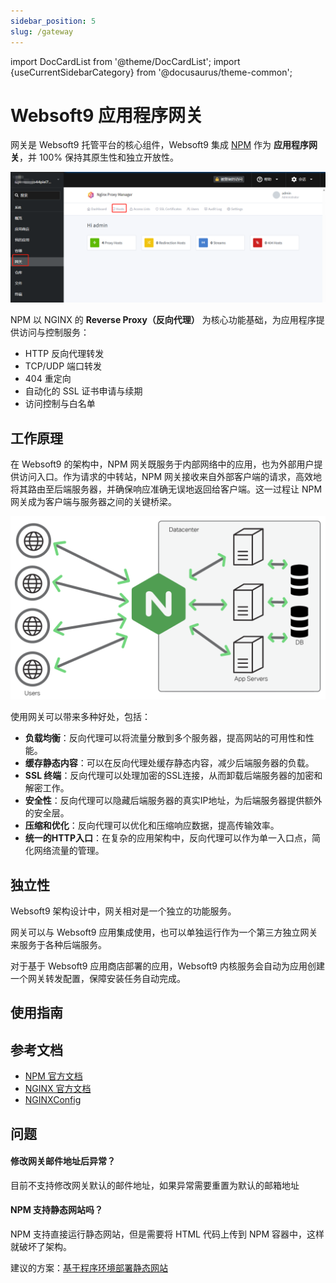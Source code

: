 ```yaml
---
sidebar_position: 5
slug: /gateway
---
```


import DocCardList from '@theme/DocCardList';
import {useCurrentSidebarCategory} from '@docusaurus/theme-common';

# Websoft9 应用程序网关

网关是 Websoft9 托管平台的核心组件，Websoft9 集成 [NPM](https://nginxproxymanager.com/guide/) 作为 **应用程序网关**，并 100% 保持其原生性和独立开放性。  

![应用网关](./assets/websoft9-gateway-dashboard.png)

NPM 以 NGINX 的 **Reverse Proxy（反向代理）** 为核心功能基础，为应用程序提供访问与控制服务：  

- HTTP 反向代理转发
- TCP/UDP 端口转发
- 404 重定向
- 自动化的 SSL 证书申请与续期
- 访问控制与白名单

## 工作原理

在 Websoft9 的架构中，NPM 网关既服务于内部网络中的应用，也为外部用户提供访问入口。作为请求的中转站，NPM 网关接收来自外部客户端的请求，高效地将其路由至后端服务器，并确保响应准确无误地返回给客户端。这一过程让 NPM 网关成为客户端与服务器之间的关键桥梁。

![](./assets/websoft9-reverseproxy.png)

使用网关可以带来多种好处，包括：

- **负载均衡**：反向代理可以将流量分散到多个服务器，提高网站的可用性和性能。
- **缓存静态内容**：可以在反向代理处缓存静态内容，减少后端服务器的负载。
- **SSL 终端**：反向代理可以处理加密的SSL连接，从而卸载后端服务器的加密和解密工作。
- **安全性**：反向代理可以隐藏后端服务器的真实IP地址，为后端服务器提供额外的安全层。
- **压缩和优化**：反向代理可以优化和压缩响应数据，提高传输效率。
- **统一的HTTP入口**：在复杂的应用架构中，反向代理可以作为单一入口点，简化网络流量的管理。

## 独立性

Websoft9 架构设计中，网关相对是一个独立的功能服务。   

网关可以与 Websoft9 应用集成使用，也可以单独运行作为一个第三方独立网关来服务于各种后端服务。  

对于基于 Websoft9 应用商店部署的应用，Websoft9 内核服务会自动为应用创建一个网关转发配置，保障安装任务自动完成。  

## 使用指南

<DocCardList items={useCurrentSidebarCategory().items}/>

## 参考文档

- [NPM 官方文档](https://nginxproxymanager.com/guide/)
- [NGINX 官方文档](https://nginx.org/en/docs/)
- [NGINXConfig](https://www.digitalocean.com/community/tools/nginx)

## 问题

#### 修改网关邮件地址后异常？

目前不支持修改网关默认的邮件地址，如果异常需要重置为默认的邮箱地址

#### NPM 支持静态网站吗？

NPM 支持直接运行静态网站，但是需要将 HTML 代码上传到 NPM 容器中，这样就破坏了架构。   

建议的方案：[基于程序环境部署静态网站](./runtime)




